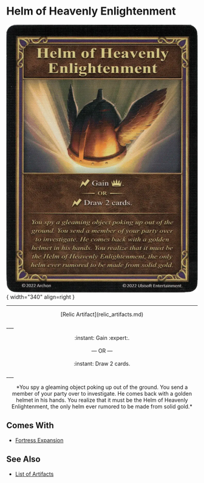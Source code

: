 # Helm of Heavenly Enlightenment

![Helm of Heavenly Enlightenment](../assets/artifacts_relic-helm_of_heavenly_enlightenment.webp){ width="340" align=right }
___
<p style="text-align: center;" markdown>[Relic Artifact](relic_artifacts.md)</p>
___
<p style="text-align: center;" markdown>:instant: Gain :expert:.<br><br>— OR —<br><br>:instant: Draw 2 cards.</p>
___
<p style="text-align: center;" markdown>*You spy a gleaming object poking up out of the ground. You send a member of your party over to investigate. He comes back with a golden helmet in his hands. You realize that it must be the Helm of Heavenly Enlightenment, the only helm ever rumored to be made from solid gold.*</p>


## Comes With

- [Fortress Expansion](../content.md)


## See Also

- [List of Artifacts](../artifacts.md)
